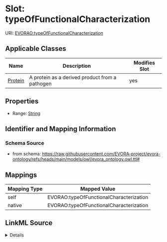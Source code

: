 

# Slot: typeOfFunctionalCharacterization



URI: [EVORAO:typeOfFunctionalCharacterization](https://raw.githubusercontent.com/EVORA-project/evora-ontology/refs/heads/main/models/owl/evora_ontology.owl.ttl#typeOfFunctionalCharacterization)



<!-- no inheritance hierarchy -->





## Applicable Classes

| Name | Description | Modifies Slot |
| --- | --- | --- |
| [Protein](Protein.md) | A protein as a derived product from a pathogen |  yes  |







## Properties

* Range: [String](String.md)





## Identifier and Mapping Information







### Schema Source


* from schema: https://raw.githubusercontent.com/EVORA-project/evora-ontology/refs/heads/main/models/owl/evora_ontology.owl.ttl#




## Mappings

| Mapping Type | Mapped Value |
| ---  | ---  |
| self | EVORAO:typeOfFunctionalCharacterization |
| native | EVORAO:typeOfFunctionalCharacterization |




## LinkML Source

<details>
```yaml
name: typeOfFunctionalCharacterization
from_schema: https://raw.githubusercontent.com/EVORA-project/evora-ontology/refs/heads/main/models/owl/evora_ontology.owl.ttl#
rank: 1000
alias: typeOfFunctionalCharacterization
domain_of:
- Protein
range: string

```
</details>